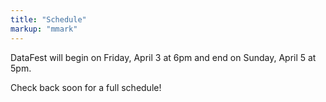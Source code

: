 ```yaml
---
title: "Schedule"
markup: "mmark"
---
```



DataFest will begin on Friday, April 3 at 6pm and end on Sunday, April 5 at 5pm.

Check back soon for a full schedule!

<!--
### Friday, April 5, 2019

**Welcome!**

@ Penn Pavillion unless otherwise noted

- 4-6pm - Registration
- 6-7pm - Kickoff & Meet the data
- 7pm - Dinner

Consultants available for help until midnight, you can work as late as you like.

### Saturday, April 6, 2019

**Carry on!**

@ Penn Pavillion all day

- 9am - Breakfast
- 12:30pm - Lunch
- 5:30pm - Group photo
- 6:00pm - Dinner
- 11:50pm - Midnight snack

Consultants available for help until midnight, you can work as late as you like.

### Sunday, April 7, 2019

**Wrap up!**

@ Penn Pavillion unless otherwise noted

- 9am - Breakfast
- 12pm - Stop work & Lunch
- 1pm-3pm - First round of presentations and judges' deliberations - Various locations TBA
- 3-4:30pm - Final round of presentations & judges' deliberations - Penn Pavillion
- 4:30-5pm - Award ceremony - Penn Pavillion

Consultants available for help until 1pm.
-->